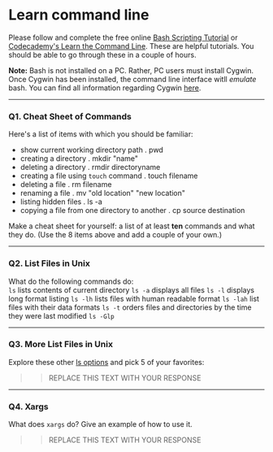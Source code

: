 # Learn command line

Please follow and complete the free online [Bash Scripting Tutorial](https://ryanstutorials.net/bash-scripting-tutorial/) or [Codecademy's Learn the Command Line](https://www.codecademy.com/learn/learn-the-command-line). These are helpful tutorials. You should be able to go through these in a couple of hours.

**Note:** Bash is not installed on a PC. Rather, PC users must install Cygwin. Once Cygwin has been installed, the command line interface witll _emulate_ bash. You can find all information regarding Cygwin [here](https://www.cygwin.com/).

---

### Q1.  Cheat Sheet of Commands  

Here's a list of items with which you should be familiar:  
* show current working directory path . pwd
* creating a directory . mkdir "name"
* deleting a directory . rmdir directoryname
* creating a file using `touch` command . touch filename
* deleting a file . rm filename
* renaming a file . mv "old location" "new location"
* listing hidden files . ls -a
* copying a file from one directory to another . cp source destination

Make a cheat sheet for yourself: a list of at least **ten** commands and what they do.  (Use the 8 items above and add a couple of your own.)  

> > 
---

### Q2.  List Files in Unix   

What do the following commands do:  
`ls`  lists contents of current directory
`ls -a`  displays all files
`ls -l`  displays long format listing
`ls -lh`  lists files with human readable format
`ls -lah`  list files with their data formats
`ls -t`  orders files and directories by the time they were last modified
`ls -Glp`  


---

### Q3.  More List Files in Unix  

Explore these other [ls options](http://www.techonthenet.com/unix/basic/ls.php) and pick 5 of your favorites:

> > REPLACE THIS TEXT WITH YOUR RESPONSE

---

### Q4.  Xargs   

What does `xargs` do? Give an example of how to use it.

> > REPLACE THIS TEXT WITH YOUR RESPONSE

 

